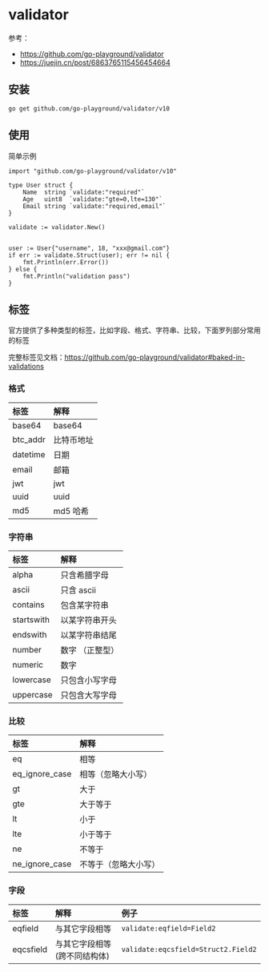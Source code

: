 # validator
参考：
- https://github.com/go-playground/validator
- https://juejin.cn/post/6863765115456454664

## 安装
```
go get github.com/go-playground/validator/v10
```

## 使用

简单示例
```
import "github.com/go-playground/validator/v10"

type User struct {
	Name  string `validate:"required"`
	Age   uint8  `validate:"gte=0,lte=130"`
	Email string `validate:"required,email"`
}

validate := validator.New()


user := User{"username", 18, "xxx@gmail.com"}
if err := validate.Struct(user); err != nil {
    fmt.Println(err.Error())
} else {
    fmt.Println("validation pass")
}
```

## 标签
官方提供了多种类型的标签，比如字段、格式、字符串、比较，下面罗列部分常用的标签

完整标签见文档：https://github.com/go-playground/validator#baked-in-validations


### 格式
|  标签        |  解释       |
|  :---       |  :---       |
|  base64     |  base64     |
|  btc_addr   |  比特币地址   |
|  datetime   |  日期        |
|  email      |  邮箱        |
|  jwt        |  jwt        |
|  uuid       |  uuid       |
|  md5        |  md5 哈希    |

### 字符串
|  标签        |  解释        |
|  :---        |  :---       |
|  alpha       |  只含希腊字母 |
|  ascii       |  只含 ascii  |
|  contains    |  包含某字符串  |
|  startswith  |  以某字符串开头 |
|  endswith    |  以某字符串结尾 |
|  number      |  数字 （正整型）|
|  numeric     |  数字          |
|  lowercase   |  只包含小写字母  |
|  uppercase   |  只包含大写字母  |

### 比较
|  标签            |  解释            |
|  :---           |  :---            |
|  eq             |  相等             |
|  eq_ignore_case |  相等（忽略大小写） |
|  gt             |  大于             |
|  gte            |  大于等于          |
|  lt             |  小于             |
|  lte            |  小于等于          |
|  ne             |  不等于            |
|  ne_ignore_case |  不等于（忽略大小写）|


### 字段

|  标签            |  解释                      |  例子         |
|  :---            |  :---                     |  :---        |
|  eqfield         |  与其它字段相等              | `validate:eqfield=Field2`          |
|  eqcsfield       |  与其它字段相等(跨不同结构体)  | `validate:eqcsfield=Struct2.Field2`  |